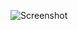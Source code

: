 ![Screenshot]("https://drive.google.com/file/d/1Qau4PBLF6-ZE9okZlISBFZxdFM989pBp/view?usp=sharing")

